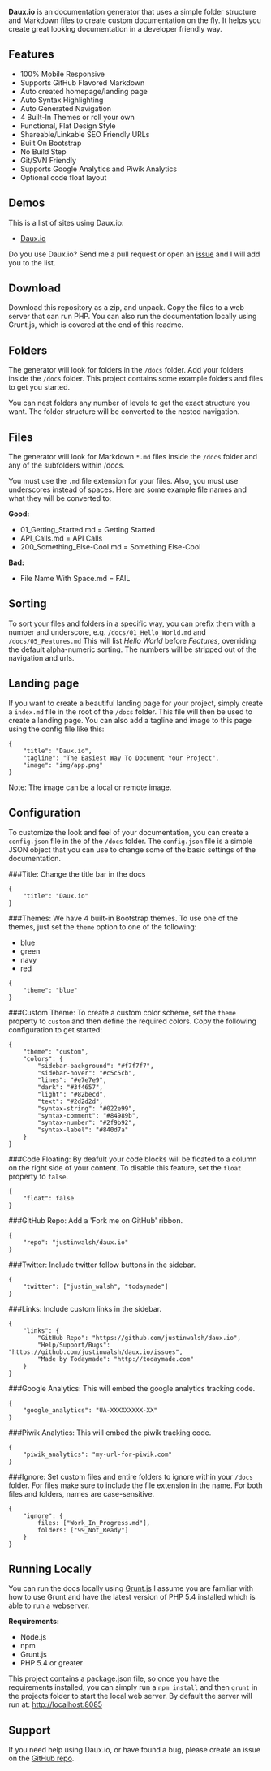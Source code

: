 **Daux.io** is an documentation generator that uses a simple folder structure and Markdown files to create custom documentation on the fly. It helps you create great looking documentation in a developer friendly way.

## Features

* 100% Mobile Responsive
* Supports GitHub Flavored Markdown
* Auto created homepage/landing page
* Auto Syntax Highlighting
* Auto Generated Navigation
* 4 Built-In Themes or roll your own
* Functional, Flat Design Style
* Shareable/Linkable SEO Friendly URLs
* Built On Bootstrap
* No Build Step
* Git/SVN Friendly
* Supports Google Analytics and Piwik Analytics
* Optional code float layout

## Demos

This is a list of sites using Daux.io:

* [Daux.io](http://daux.io)

Do you use Daux.io? Send me a pull request or open an [issue](https://github.com/justinwalsh/daux.io/issues) and I will add you to the list.

## Download

Download this repository as a zip, and unpack. Copy the files to a web server that can run PHP. You can also run the documentation locally using Grunt.js, which is covered at the end of this readme.

## Folders

The generator will look for folders in the `/docs` folder. Add your folders inside the `/docs` folder. This project contains some example folders and files to get you started.

You can nest folders any number of levels to get the exact structure you want. The folder structure will be converted to the nested navigation.

## Files

The generator will look for Markdown `*.md` files inside the `/docs` folder and any of the subfolders within /docs.

You must use the `.md` file extension for your files. Also, you must use underscores instead of spaces. Here are some example file names and what they will be converted to:

**Good:**

* 01_Getting_Started.md = Getting Started
* API_Calls.md = API Calls
* 200_Something_Else-Cool.md = Something Else-Cool

**Bad:**

* File Name With Space.md = FAIL

## Sorting

To sort your files and folders in a specific way, you can prefix them with a number and underscore, e.g. `/docs/01_Hello_World.md` and `/docs/05_Features.md` This will list *Hello World* before *Features*, overriding the default alpha-numeric sorting. The numbers will be stripped out of the navigation and urls.

## Landing page

If you want to create a beautiful landing page for your project, simply create a `index.md` file in the root of the `/docs` folder. This file will then be used to create a landing page. You can also add a tagline and image to this page using the config file like this:

	{
		"title": "Daux.io",
		"tagline": "The Easiest Way To Document Your Project",
		"image": "img/app.png"
	}

Note: The image can be a local or remote image.

## Configuration

To customize the look and feel of your documentation, you can create a `config.json` file in the of the `/docs` folder. The `config.json` file is a simple JSON object that you can use to change some of the basic settings of the documentation.

###Title:
Change the title bar in the docs

	{
		"title": "Daux.io"
	}

###Themes:
We have 4 built-in Bootstrap themes. To use one of the themes, just set the `theme` option to one of the following:

* blue
* green
* navy
* red

```
{
	"theme": "blue"
}
```

###Custom Theme:
To create a custom color scheme, set the `theme` property to `custom` and then define the required colors. Copy the following configuration to get started:

	{
		"theme": "custom",
		"colors": {
			"sidebar-background": "#f7f7f7",
			"sidebar-hover": "#c5c5cb",
			"lines": "#e7e7e9",
			"dark": "#3f4657",
			"light": "#82becd",
			"text": "#2d2d2d",
			"syntax-string": "#022e99",
			"syntax-comment": "#84989b",
			"syntax-number": "#2f9b92",
			"syntax-label": "#840d7a"
		}
	}

###Code Floating:
By deafult your code blocks will be floated to a column on the right side of your content. To disable this feature, set the `float` property to `false`.

	{
		"float": false
	}


###GitHub Repo:
Add a 'Fork me on GitHub' ribbon.

	{
		"repo": "justinwalsh/daux.io"
	}

###Twitter:
Include twitter follow buttons in the sidebar.

	{
		"twitter": ["justin_walsh", "todaymade"]
	}

###Links:
Include custom links in the sidebar.

	{
		"links": {
			"GitHub Repo": "https://github.com/justinwalsh/daux.io",
			"Help/Support/Bugs": "https://github.com/justinwalsh/daux.io/issues",
			"Made by Todaymade": "http://todaymade.com"
		}
	}

###Google Analytics:
This will embed the google analytics tracking code.

	{
		"google_analytics": "UA-XXXXXXXXX-XX"
	}

###Piwik Analytics:
This will embed the piwik tracking code.

	{
		"piwik_analytics": "my-url-for-piwik.com"
	}

###Ignore:
Set custom files and entire folders to ignore within your `/docs` folder. For files make sure to include the file extension in the name. For both files and folders, names are case-sensitive.

	{
		"ignore": {
			files: ["Work_In_Progress.md"],
			folders: ["99_Not_Ready"]
		}
	}

## Running Locally

You can run the docs locally using <a href="http://gruntjs.com/" target="_blank">Grunt.js</a> I assume you are familiar with how to use Grunt and have the latest version of PHP 5.4 installed which is able to run a webserver.

**Requirements:**

* Node.js
* npm
* Grunt.js
* PHP 5.4 or greater

This project contains a package.json file, so once you have the requirements installed, you can simply run a `npm install` and then `grunt` in the projects folder to start the local web server. By default the server will run at: <a href="http://localhost:8085" target="_blank">http://localhost:8085</a>

## Support

If you need help using Daux.io, or have found a bug, please create an issue on the <a href="https://github.com/justinwalsh/daux.io/issues" target="_blank">GitHub repo</a>.
